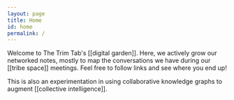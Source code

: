 ```yaml
---
layout: page
title: Home
id: home
permalink: /
---
```


Welcome to The Trim Tab's [[digital garden]]. Here, we actively grow our networked notes, mostly to map the conversations we have during our [[tribe space]] meetings. Feel free to follow links and see where you end up!

This is also an experimentation in using collaborative knowledge graphs to augment [[collective intelligence]].
